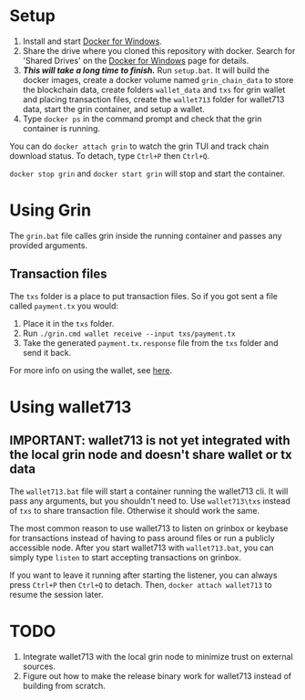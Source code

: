 # Setup

1. Install and start [Docker for Windows](https://docs.docker.com/docker-for-windows/install/).
2. Share the drive where you cloned this repository with docker. Search for 'Shared Drives' on the [Docker for Windows](https://docs.docker.com/docker-for-windows/install/) page for details.
3. ***This will take a long time to finish.*** Run `setup.bat`. It will build the docker images, create a docker volume named `grin_chain_data` to store the blockchain data, create folders `wallet_data` and `txs` for grin wallet and placing transaction files, create the `wallet713` folder for wallet713 data, start the grin container, and setup a wallet.
4. Type `docker ps` in the command prompt and check that the grin container is running.

You can do `docker attach grin` to watch the grin TUI and track chain download status. To detach, type `Ctrl+P` then `Ctrl+Q`.

`docker stop grin` and `docker start grin` will stop and start the container.

# Using Grin

The `grin.bat` file calles grin inside the running container and passes any provided arguments.

## Transaction files
 
The `txs` folder is a place to put transaction files. So if you got sent a file called `payment.tx` you would:
 
1. Place it in the `txs` folder.
2. Run `./grin.cmd wallet receive --input txs/payment.tx`
3. Take the generated `payment.tx.response` file from the `txs` folder and send it back.

For more info on using the wallet, see [here](https://github.com/mimblewimble/docs/wiki/How-to-use-the-Grin-wallet).

# Using wallet713

## **IMPORTANT: wallet713 is not yet integrated with the local grin node and doesn't share wallet or tx data**

The `wallet713.bat` file will start a container running the wallet713 cli. It will pass any arguments, but you shouldn't need to. Use `wallet713\txs` instead of `txs` to share transaction file. Otherwise it should work the same. 

The most common reason to use wallet713 to listen on grinbox or keybase for transactions instead of having to pass around files or run a publicly accessible node. After you start wallet713 with `wallet713.bat`, you can simply type `listen` to start accepting transactions on grinbox.

If you want to leave it running after starting the listener, you can always press `Ctrl+P` then `Ctrl+Q` to detach. Then, `docker attach wallet713` to resume the session later.

# TODO

1. Integrate wallet713 with the local grin node to minimize trust on external sources.
2. Figure out how to make the release binary work for wallet713 instead of building from scratch.